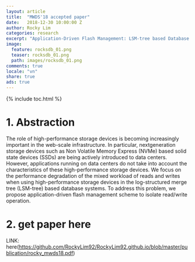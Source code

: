 ```yaml
---
layout: article
title:  "MWDS'18 accepted paper"
date:   2018-12-30 10:00:00 Z
author: Rocky Lim
categories: research
excerpt: "Application-Driven Flash Management: LSM-tree based Database Optimization through Read/Write Isolation"
image:
  feature: rocksdb_01.png
  teaser: rocksdb_01.png
  path: images/rocksdb_01.png
comments: true
locale: "vn"
share: true
ads: true
---
```


{% include toc.html %}

# 1. Abstraction
The role of high-performance storage devices is becoming increasingly important in the web-scale infrastructure. In particular, nextgeneration storage devices such as Non Volatile Memory Express (NVMe) based solid state devices (SSDs) are being actively introduced to data centers. However, applications running on data centers do not take into account the characteristics of these high-performance storage devices. We focus on the performance degradation of the mixed workload of reads and writes when using high-performance storage devices in the log-structured merge tree (LSM-tree) based database systems. To address this problem, we propose application-driven flash management scheme to isolate read/write operation.

# 2. get paper here
LINK: here(https://github.com/RockyLim92/RockyLim92.github.io/blob/master/publication/rocky_mwds18.pdf)
